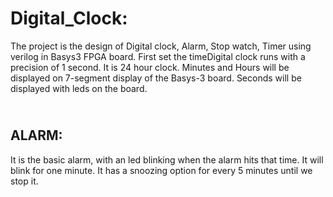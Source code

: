 # Digital_Clock:
The project is the design of Digital clock, Alarm, Stop watch, Timer using verilog in Basys3 FPGA board. 
First set the timeDigital clock runs with a precision of 1 second. It is 24 hour clock. Minutes and Hours will be displayed on 7-segment display of the Basys-3 board. Seconds will be displayed with leds on the board.
<h2><br/>ALARM:</h2>
It is the basic alarm, with an led blinking when the alarm hits that time. It will blink for one minute. It has a snoozing option for every 5 minutes until we stop it.
